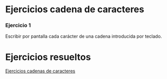 # Ejercicios cadena de caracteres

### Ejercicio 1

Escribir por pantalla cada carácter de una cadena introducida por teclado.

# Ejercicios resueltos

[Ejercicios cadenas de caracteres](../../ejercicios/cadenas)